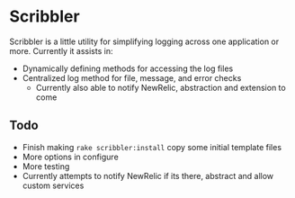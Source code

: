 # Scribbler

Scribbler is a little utility for simplifying logging across one application or more.
Currently it assists in:

* Dynamically defining methods for accessing the log files
* Centralized log method for file, message, and error checks
  - Currently also able to notify NewRelic, abstraction and extension to come

## Todo

* Finish making `rake scribbler:install` copy some initial template files
* More options in configure
* More testing
* Currently attempts to notify NewRelic if its there, abstract and allow custom services
